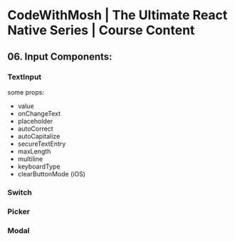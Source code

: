 # CodeWithMosh | The Ultimate React Native Series | Course Content

## 06. Input Components:

### TextInput

some props:

-   value
-   onChangeText
-   placeholder
-   autoCorrect
-   autoCapitalize
-   secureTextEntry
-   maxLength
-   multiline
-   keyboardType
-   clearButtonMode (iOS)

### Switch

### Picker

### Modal
